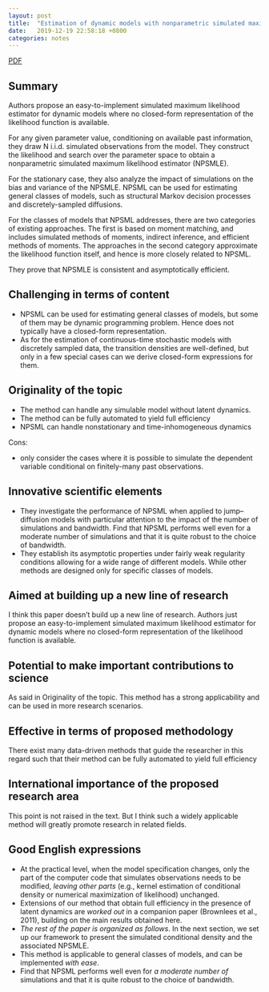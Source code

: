 ```yaml
---
layout: post
title:  "Estimation of dynamic models with nonparametric simulated maximum likelihood"
date:   2019-12-19 22:58:18 +0800
categories: notes
---
```


[PDF](https://pages.wustl.edu/files/pages/imce/yshin/npsmle1.pdf)

## Summary
Authors propose an easy-to-implement simulated maximum likelihood estimator for dynamic models where no closed-form representation of the likelihood function is available.

For any given parameter value, conditioning on available past information, they draw N i.i.d. simulated observations from the model. They construct the likelihood and search over the parameter space to obtain a nonparametric simulated maximum likelihood estimator (NPSMLE). 

For the stationary case, they also analyze the impact of simulations on the bias and variance of the NPSMLE. NPSML can be used for estimating general classes of models, such as structural Markov decision processes and discretely-sampled diffusions.

For the classes of models that NPSML addresses, there are two categories of existing approaches. The first is based on moment matching, and includes simulated methods of moments,  indirect inference, and efficient methods of moments. The approaches in the second category approximate the likelihood function itself, and hence is more closely related to NPSML.

They prove that NPSMLE is consistent and asymptotically efficient. 

## Challenging in terms of content

* NPSML can be used for estimating general classes of models, but some of them may be dynamic programming problem. Hence does not typically have a closed-form representation.
* As for the estimation of continuous-time stochastic models with discretely sampled data, the transition densities are well-defined, but only in a few special cases can we derive closed-form expressions for them. 


## Originality of the topic
* The method can handle any simulable model without latent dynamics. 
* The method can be fully automated to yield full efficiency
* NPSML can handle nonstationary and time-inhomogeneous dynamics

Cons:
* only consider the cases where it is possible to simulate the dependent variable conditional on finitely-many past observations.

## Innovative scientific elements
* They investigate the performance of NPSML when applied to jump–diffusion models with particular attention to the impact of the number of simulations and bandwidth. Find that NPSML performs well even for a moderate number of simulations and that it is quite robust to the choice of bandwidth.
* They establish its asymptotic properties under fairly weak regularity conditions allowing for a wide range of different models. While other methods are designed only for specific classes of models.

## Aimed at building up a new line of research
I think this paper doesn’t build up a new line of research. Authors just propose an easy-to-implement simulated maximum likelihood estimator for dynamic models where no closed-form representation of the likelihood function is available.

## Potential to make important contributions to science
As said in Originality of the topic. This method has a strong applicability and can be used in more research scenarios.

## Effective in terms of proposed methodology
There exist many data-driven methods that guide the researcher in this regard such that their method can be fully automated to yield full efficiency

## International importance of the proposed research area
This point is not raised in the text. But I think such a widely applicable method will greatly promote research in related fields.

## Good English expressions
* At the practical level, when the model specification changes, only the part of the computer code that simulates observations needs to be modified, *leaving other parts* (e.g., kernel estimation of conditional density or numerical maximization of likelihood) unchanged.
* Extensions of our method that obtain full efficiency in the presence of latent dynamics are *worked out* in a companion paper (Brownlees et al., 2011), building on the main results obtained here.
* *The rest of the paper is organized as follows*. In the next section, we set up our framework to present the simulated conditional density and the associated NPSMLE.
* This method is applicable to general classes of models, and can be implemented *with ease*. 
* Find that NPSML performs well even for *a moderate number of* simulations and that it is quite robust to the choice of bandwidth.
